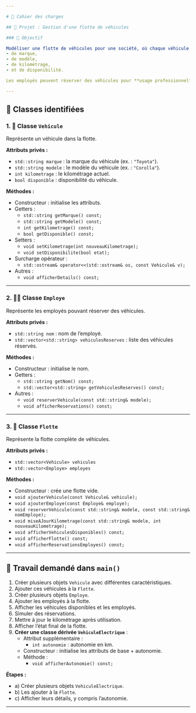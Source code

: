 ```yaml
---

# 📝 Cahier des charges

## 🎯 Projet : Gestion d'une flotte de véhicules

### 🎯 Objectif

Modéliser une flotte de véhicules pour une société, où chaque véhicule peut être suivi en termes :
- de marque,
- de modèle,
- de kilométrage,
- et de disponibilité.

Les employés peuvent réserver des véhicules pour **usage professionnel**.

---
```


## 🧩 Classes identifiées

### 1. 🚗 Classe `Vehicule`

Représente un véhicule dans la flotte.

**Attributs privés :**
- `std::string marque` : la marque du véhicule (ex. : `"Toyota"`).
- `std::string modele` : le modèle du véhicule (ex. : `"Corolla"`).
- `int kilometrage` : le kilométrage actuel.
- `bool disponible` : disponibilité du véhicule.

**Méthodes :**
- Constructeur : initialise les attributs.
- Getters :
  - `std::string getMarque() const;`
  - `std::string getModele() const;`
  - `int getKilometrage() const;`
  - `bool getDisponible() const;`
- Setters :
  - `void setKilometrage(int nouveauKilometrage);`
  - `void setDisponibilite(bool etat);`
- Surcharge opérateur :
  - `std::ostream& operator<<(std::ostream& os, const Vehicule& v);`
- Autres :
  - `void afficherDetails() const;`

---

### 2. 👨‍💼 Classe `Employe`

Représente les employés pouvant réserver des véhicules.

**Attributs privés :**
- `std::string nom` : nom de l’employé.
- `std::vector<std::string> vehiculesReserves` : liste des véhicules réservés.

**Méthodes :**
- Constructeur : initialise le nom.
- Getters :
  - `std::string getNom() const;`
  - `std::vector<std::string> getVehiculesReserves() const;`
- Autres :
  - `void reserverVehicule(const std::string& modele);`
  - `void afficherReservations() const;`

---

### 3. 🚙 Classe `Flotte`

Représente la flotte complète de véhicules.

**Attributs privés :**
- `std::vector<Vehicule> vehicules`
- `std::vector<Employe> employes`

**Méthodes :**
- Constructeur : crée une flotte vide.
- `void ajouterVehicule(const Vehicule& vehicule);`
- `void ajouterEmploye(const Employe& employe);`
- `void reserverVehicule(const std::string& modele, const std::string& nomEmploye);`
- `void miseAJourKilometrage(const std::string& modele, int nouveauKilometrage);`
- `void afficherVehiculesDisponibles() const;`
- `void afficherFlotte() const;`
- `void afficherReservationsEmployes() const;`

---

## 🔧 Travail demandé dans `main()`

1. Créer plusieurs objets `Vehicule` avec différentes caractéristiques.
2. Ajouter ces véhicules à la `Flotte`.
3. Créer plusieurs objets `Employe`.
4. Ajouter les employés à la flotte.
5. Afficher les véhicules disponibles et les employés.
6. Simuler des réservations.
7. Mettre à jour le kilométrage après utilisation.
8. Afficher l’état final de la flotte.
9. **Créer une classe dérivée `VehiculeElectrique`** :
   - Attribut supplémentaire :
     - `int autonomie` : autonomie en km.
   - Constructeur : initialise les attributs de base + autonomie.
   - Méthode :
     - `void afficherAutonomie() const;`

**Étapes :**
- a) Créer plusieurs objets `VehiculeElectrique`.
- b) Les ajouter à la `Flotte`.
- c) Afficher leurs détails, y compris l’autonomie.

---

